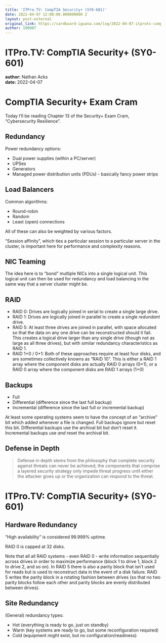 ```yaml
---
title: 'ITPro.TV: CompTIA Security+ (SY0-601)'
date: 2022-04-07 12:00:00.000000000 Z
layout: post-external
original_link: https://cardboard-iguana.com/log/2022-04-07-itprotv-comptia-security-plus.html
author: 100007
---
```


# ITPro.TV: CompTIA Security+ (SY0-601)

**author:** Nathan Acks  
**date:** 2022-04-07

# CompTIA Security+ Exam Cram

Today I’ll be reading Chapter 13 of the Security+ Exam Cram, “Cybersecurity Resilience”.

## Redundancy

Power redundancy options:

- Dual power supplies (within a PC/server)
- UPSes
- Generators
- Managed power distribution units (PDUs) - basically fancy power strips

## Load Balancers

Common algorithms:

- Round-robin
- Random
- Least (open) connections

All of these can also be weighted by various factors.

“Session affinity”, which ties a particular session to a particular server in the cluster, is important here for performance and complexity reasons.

## NIC Teaming

The idea here is to “bond” multiple NICs into a single logical unit. This logical unit can then be used for redundancy and load balancing in the same way that a server cluster might be.

## RAID

- RAID 0: Drives are logically joined in serial to create a single large drive.
- RAID 1: Drives are logically joined in parallel to create a single _redundant_ drive.
- RAID 5: At least three drives are joined in parallel, with space allocated so that the data on any one drive can be reconstructed should it fail. This creates a logical drive larger than any single drive (though not as large as all three drives), but with similar redundancy characteristics as RAID 1.
- RAID 1+0 / 0+1: Both of these approaches require at least four disks, and are sometimes collectively knowns as “RAID 10”. This is either a RAID 1 array where the component disks are actually RAID 0 arrays (0+1), or a RAID 0 array where the component disks are RAID 1 arrays (1+0)

## Backups

- Full
- Differential (difference since the last full backup)
- Incremental (difference since the last full or incremental backup)

At least some operating systems seem to have the concept of an “archive” bit which added whenever a file is changed. Full backups ignore but reset this bit. Differential backups use the archival bit but don’t reset it. Incremental backups use _and_ reset the archival bit.

## Defense in Depth

> Defense in depth stems from the philosophy that complete security against threats can never be achieved; the components that comprise a layered security strategy only impede threat progress until either the attacker gives up or the organization can respond to the threat.

# ITPro.TV: CompTIA Security+ (SY0-601)

## Hardware Redundancy

“High availability” is considered 99.999% uptime.

RAID 0 is capped at 32 disks.

Note that all all RAID systems - even RAID 0 - write information sequentially across drives in order to maximize performance (block 1 to drive 1, block 2 to drive 2, and so on). In RAID 5 there is also a parity block that isn’t used for reads but is used to reconstruct data in the event of a disk failure. RAID 5 writes the parity block in a rotating fashion between drives (so that no two parity blocks follow each other and parity blocks are evenly distributed between drives).

## Site Redundancy

(General) redundancy types:

- Hot (everything is ready to go, just on standby)
- Warm (key systems are ready to go, but some reconfiguration required)
- Cold (equipment _might_ exist, but no configuration/readiness)
